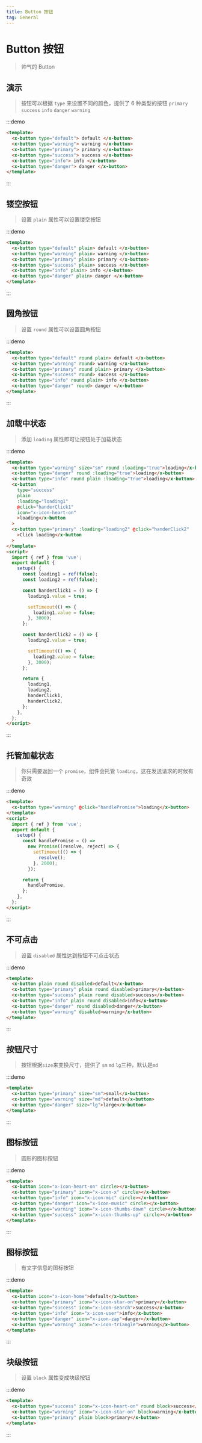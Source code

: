 ```yaml
---
title: Button 按钮
tag: General
---
```


# Button 按钮

> 帅气的 Button

## 演示

> 按钮可以根据 `type` 来设置不同的颜色，提供了 6 种类型的按钮 `primary` `success` `info` `danger` `warning`

:::demo

```html
<template>
  <x-button type="default"> default </x-button>
  <x-button type="warning"> warning </x-button>
  <x-button type="primary"> primary </x-button>
  <x-button type="success"> success </x-button>
  <x-button type="info"> info </x-button>
  <x-button type="danger"> danger </x-button>
</template>
```

:::

## 镂空按钮

> 设置 `plain` 属性可以设置镂空按钮

:::demo

```html
<template>
  <x-button type="default" plain> default </x-button>
  <x-button type="warning" plain> warning </x-button>
  <x-button type="primary" plain> primary </x-button>
  <x-button type="success" plain> success </x-button>
  <x-button type="info" plain> info </x-button>
  <x-button type="danger" plain> danger </x-button>
</template>
```

:::

## 圆角按钮

> 设置 `round` 属性可以设置圆角按钮

:::demo

```html
<template>
  <x-button type="default" round plain> default </x-button>
  <x-button type="warning" round> warning </x-button>
  <x-button type="primary" round plain> primary </x-button>
  <x-button type="success" round> success </x-button>
  <x-button type="info" round plain> info </x-button>
  <x-button type="danger" round> danger </x-button>
</template>
```

:::

## 加载中状态

> 添加 `loading` 属性即可让按钮处于加载状态

:::demo

```html
<template>
  <x-button type="warning" size="sm" round :loading="true">loading</x-button>
  <x-button type="danger" round :loading="true">loading</x-button>
  <x-button type="info" round plain :loading="true">loading</x-button>
  <x-button
    type="success"
    plain
    :loading="loading1"
    @click="handerClick1"
    icon="x-icon-heart-on"
    >loading</x-button
  >
  <x-button type="primary" :loading="loading2" @click="handerClick2"
    >Click loading</x-button
  >
</template>
<script>
  import { ref } from 'vue';
  export default {
    setup() {
      const loading1 = ref(false);
      const loading2 = ref(false);

      const handerClick1 = () => {
        loading1.value = true;

        setTimeout(() => {
          loading1.value = false;
        }, 3000);
      };

      const handerClick2 = () => {
        loading2.value = true;

        setTimeout(() => {
          loading2.value = false;
        }, 3000);
      };

      return {
        loading1,
        loading2,
        handerClick1,
        handerClick2,
      };
    },
  };
</script>
```

:::

## 托管加载状态

> 你只需要返回一个 `promise`，组件会托管 `loading`，这在发送请求的时候有奇效

:::demo

```html
<template>
  <x-button type="warning" @click="handlePromise">loading</x-button>
</template>
<script>
  import { ref } from 'vue';
  export default {
    setup() {
      const handlePromise = () =>
        new Promise((resolve, reject) => {
          setTimeout(() => {
            resolve();
          }, 2000);
        });

      return {
        handlePromise,
      };
    },
  };
</script>
```

:::

## 不可点击

> 设置 `disabled` 属性达到按钮不可点击状态

:::demo

```html
<template>
  <x-button plain round disabled>default</x-button>
  <x-button type="primary" plain round disabled>primary</x-button>
  <x-button type="success" plain round disabled>success</x-button>
  <x-button type="info" plain round disabled>info</x-button>
  <x-button type="danger" round disabled>danger</x-button>
  <x-button type="warning" disabled>warning</x-button>
</template>
```

:::

## 按钮尺寸

> 按钮根据`size`来变换尺寸，提供了 `sm` `md` `lg`三种，默认是`md`

:::demo

```html
<template>
  <x-button type="primary" size="sm">small</x-button>
  <x-button type="warning" size="md">default</x-button>
  <x-button type="danger" size="lg">large</x-button>
</template>
```

:::

## 图标按钮

> 圆形的图标按钮

:::demo

```html
<template>
  <x-button icon="x-icon-heart-on" circle></x-button>
  <x-button type="primary" icon="x-icon-x" circle></x-button>
  <x-button type="info" icon="x-icon-mic" circle></x-button>
  <x-button type="danger" icon="x-icon-music" circle></x-button>
  <x-button type="warning" icon="x-icon-thumbs-down" circle></x-button>
  <x-button type="success" icon="x-icon-thumbs-up" circle></x-button>
</template>
```

:::

## 图标按钮

> 有文字信息的图标按钮

:::demo

```html
<template>
  <x-button icon="x-icon-home">default</x-button>
  <x-button type="primary" icon="x-icon-star-on">primary</x-button>
  <x-button type="success" icon="x-icon-search">success</x-button>
  <x-button type="info" icon="x-icon-user">info</x-button>
  <x-button type="danger" icon="x-icon-zap">danger</x-button>
  <x-button type="warning" icon="x-icon-triangle">warning</x-button>
</template>
```

:::

## 块级按钮

> 设置 `block` 属性变成块级按钮

:::demo

```html
<template>
  <x-button type="success" icon="x-icon-heart-on" round block>success</x-button>
  <x-button type="warning" icon="x-icon-star-on" block>warning</x-button>
  <x-button type="primary" plain block>primary</x-button>
</template>
```

:::

